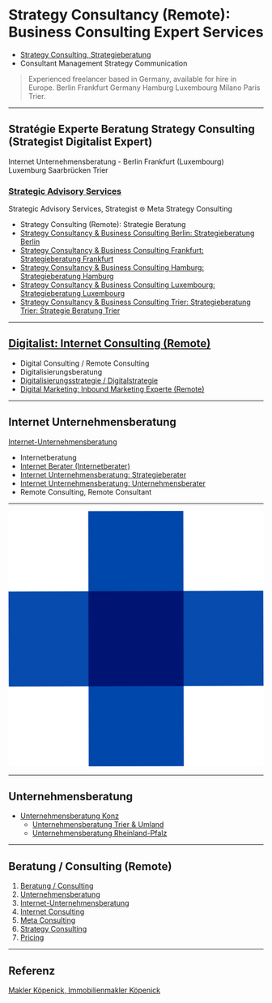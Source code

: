 # Strategy Consultancy (Remote): Business Consulting Expert Services

- [Strategy Consulting, Strategieberatung](https://thomaswinterstetter.com#strategy-consulting)
- Consultant Management Strategy Communication

> Experienced freelancer based in Germany, available for hire in Europe. Berlin Frankfurt Germany Hamburg Luxembourg Milano Paris Trier.

---

## Stratégie Experte Beratung Strategy Consulting (Strategist Digitalist Expert)

Internet Unternehmensberatung - Berlin Frankfurt (Luxembourg) Luxemburg Saarbrücken Trier

### [Strategic Advisory Services](https://thomaswinterstetter.com)

Strategic Advisory Services, Strategist ⊜ Meta Strategy Consulting

- Strategy Consulting (Remote): Strategie Beratung
- [Strategy Consultancy & Business Consulting Berlin: Strategieberatung Berlin](https://thomaswinterstetter.com#strategy-consulting)
- [Strategy Consultancy & Business Consulting Frankfurt: Strategieberatung Frankfurt](https://thomaswinterstetter.com#strategy-consulting)
- [Strategy Consultancy & Business Consulting Hamburg: Strategieberatung Hamburg](https://thomaswinterstetter.com#strategy-consulting)
- [Strategy Consultancy & Business Consulting Luxembourg: Strategieberatung Luxembourg](https://thomaswinterstetter.com#strategy-consulting)
- [Strategy Consultancy & Business Consulting Trier: Strategieberatung Trier: Strategie Beratung Trier](https://thomaswinterstetter.com#strategy-consulting)

---

## [Digitalist: Internet Consulting (Remote)](https://thomaswinterstetter.com#internet-consulting)

- Digital Consulting / Remote Consulting
- Digitalisierungsberatung
- [Digitalisierungsstrategie / Digitalstrategie](https://thomaswinterstetter.com)
- [Digital Marketing: Inbound Marketing Experte (Remote)](https://thomaswinterstetter.com#internet-consulting)

---

## Internet Unternehmensberatung

[Internet-Unternehmensberatung](https://thomaswinterstetter.com#internet-unternehmensberatung)


- Internetberatung
- [Internet Berater (Internetberater)](https://thomaswinterstetter.com#internet-consulting)
- [Internet Unternehmensberatung: Strategieberater](https://thomaswinterstetter.com#strategy-consulting)
- [Internet Unternehmensberatung: Unternehmensberater](https://thomaswinterstetter.com#internet-unternehmensberatung)
- Remote Consulting, Remote Consultant

---

![Unternehmensberatung Trier, Unternehmensberatung Konz](Unternehmensberatung-Unternehmensberater-Konz-Trier.png)

---

## Unternehmensberatung

- [Unternehmensberatung Konz](https://thomaswinterstetter.com#unternehmensberatung)
   - [Unternehmensberatung Trier & Umland](https://thomaswinterstetter.com#unternehmensberatung)
   - [Unternehmensberatung Rheinland-Pfalz](https://thomaswinterstetter.com#unternehmensberatung)

---

## Beratung / Consulting (Remote)

1. [Beratung / Consulting](https://thomaswinterstetter.com#consulting)
2. [Unternehmensberatung](https://thomaswinterstetter.com#unternehmensberatung)
3. [Internet-Unternehmensberatung](https://thomaswinterstetter.com#internet-unternehmensberatung)
4. [Internet Consulting](https://thomaswinterstetter.com#internet-consulting)
5. [Meta Consulting](https://thomaswinterstetter.com#meta-consulting)
6. [Strategy Consulting](https://thomaswinterstetter.com#strategy-consulting)
7. [Pricing](https://thomaswinterstetter.com#pricing)

---

## Referenz

[Makler Köpenick, Immobilienmakler Köpenick](http://winterstetter.online)
